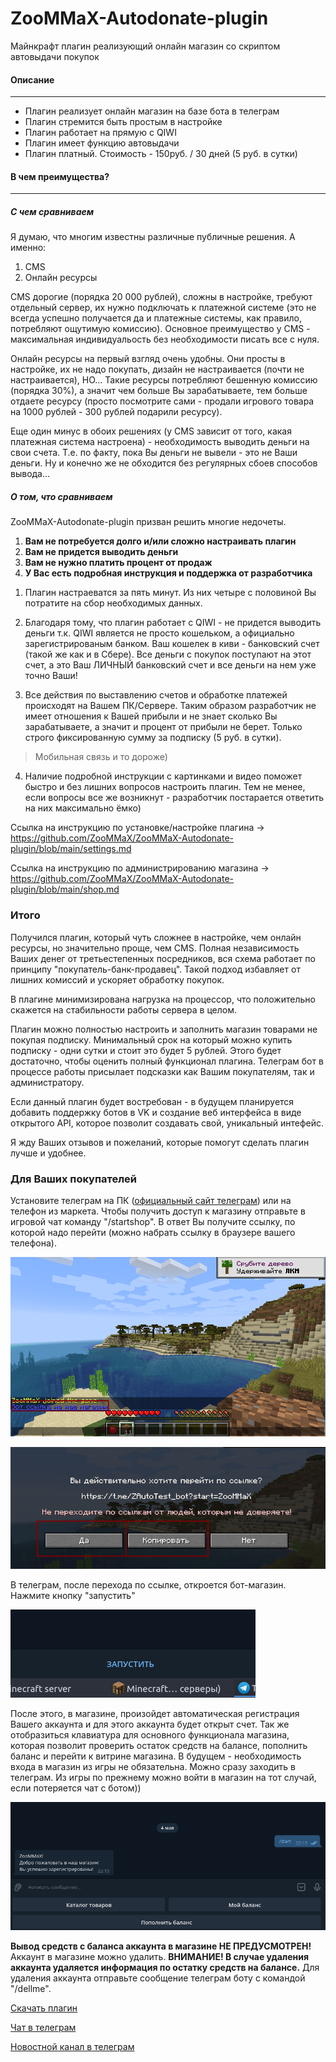 # ZooMMaX-Autodonate-plugin
Майнкрафт плагин реализующий онлайн магазин со скриптом автовыдачи покупок
#### Описание

------------

- Плагин реализует онлайн магазин на базе бота в телеграм
- Плагин стремится быть простым в настройке
- Плагин работает на прямую с QIWI
- Плагин имеет функцию автовыдачи
- Плагин платный. Стоимость - 150руб. / 30 дней (5 руб. в сутки)

#### В чем преимущества?

------------

##### С чем сравниваем
Я думаю, что многим известны различные публичные решения.
А именно:
1. CMS
2. Онлайн ресурсы

CMS дорогие (порядка 20 000 рублей), сложны в настройке, требуют отдельный сервер, их нужно подключать к платежной системе (это не всегда успешно получается да и платежные системы, как правило, потребляют ощутимую комиссию).
Основное преимущество у CMS - максимальная индивидуальость без необходимости писать все с нуля.

Онлайн ресурсы на первый взгляд очень удобны. Они просты в настройке, их не надо покупать, дизайн не настраивается (почти не настраивается), НО...
Такие ресурсы потребляют бешенную комиссию (порядка 30%), а значит чем больше Вы зарабатываете, тем больше отдаете ресурсу (просто посмотрите сами - продали игрового товара на 1000 рублей - 300 рублей подарили ресурсу).

Еще один минус в обоих решениях (у CMS зависит от того, какая платежная система настроена) - необходимость выводить деньги на свои счета. Т.е. по факту, пока Вы деньги не вывели - это не Ваши деньги. Ну и конечно же не обходится без регулярных сбоев способов вывода...

##### О том, что сравниваем
ZooMMaX-Autodonate-plugin призван решить многие недочеты.
1. **Вам не потребуется долго и/или сложно настраивать плагин**
2. **Вам не придется выводить деньги**
3. **Вам не нужно платить процент от продаж**
4. **У Вас есть подробная инструкция и поддержка от разработчика**

1) Плагин настраеватся за пять минут. Из них четыре с половиной Вы потратите на сбор необходимых данных.

2) Благодаря тому, что плагин работает с QIWI - не придется выводить деньги т.к. QIWI является не просто кошельком, а официально зарегистрированым банком. Ваш кошелек в киви - банковский счет (такой же как и в Сбере). Все деньги с покупок поступают на этот счет, а это Ваш ЛИЧНЫЙ банковский счет и все деньги на нем уже точно Ваши!

3) Все действия по выставлению счетов и обработке платежей происходят на Вашем ПК/Сервере. Таким образом разработчик не имеет отношения к Вашей прибыли и не знает сколько Вы зарабатываете, а значит и процент от прибыли не берет. Только строго фиксированную сумму за подписку (5 руб. в сутки).
> Мобильная связь и то дороже)

4) Наличие подробной инструкции с картинками и видео поможет быстро и без лишних вопросов настроить плагин. Тем не менее, если вопросы все же возникнут - разработчик постарается ответить на них максимально ёмко)

Ссылка на инструкцию по установке/настройке плагина -> https://github.com/ZooMMaX/ZooMMaX-Autodonate-plugin/blob/main/settings.md

Сcылка на инструкцию по администрированию магазина -> https://github.com/ZooMMaX/ZooMMaX-Autodonate-plugin/blob/main/shop.md


### Итого
Получился плагин, который чуть сложнее в настройке, чем онлайн ресурсы, но значительно проще, чем CMS.
Полная независимость Ваших денег от третьестепенных посредников, вся схема работает по принципу "покупатель-банк-продавец".
Такой подход избавляет от лишних комиссий и ускоряет обработку покупок.

В плагине минимизирована нагрузка на процессор, что положительно скажется на стабильности работы сервера в целом.

Плагин можно полностью настроить и заполнить магазин товарами не покупая подписку.
Минимальный срок на который можно купить подписку - одни сутки и стоит это будет 5 рублей.
Этого будет достаточно, чтобы оценить полный функционал плагина.
Телеграм бот в процессе работы присылает подсказки как Вашим покупателям, так и администратору.

Если данный плагин будет востребован - в будущем планируется добавить поддержку ботов в VK и создание веб интерфейса в виде открытого API, которое позволит создавать свой, уникальный интефейс.

Я жду Ваших отзывов и пожеланий, которые помогут сделать плагин лучше и удобнее.


### Для Ваших покупателей
Установите телеграм на ПК ([официальный сайт телеграм](https://telegram.org "официальный сайт телеграм")) или на телефон из маркета.
Чтобы получить доступ к магазину отправьте в игровой чат команду "/startshop".
В ответ Вы получите ссылку, по которой надо перейти (можно набрать ссылку в браузере вашего телефона).

![майн1](https://github.com/ZooMMaX/ZooMMaX-Autodonate-plugin/raw/main/Screenshot_16.png "майн1")

![майн2](https://github.com/ZooMMaX/ZooMMaX-Autodonate-plugin/raw/main/Screenshot_17.png "майн2")

В телеграм, после перехода по ссылке, откроется бот-магазин.
Нажмите кнопку "запустить"

![бот1](https://github.com/ZooMMaX/ZooMMaX-Autodonate-plugin/raw/main/Screenshot_18.png "бот1")

После этого, в магазине, произойдет автоматическая регистрация Вашего аккаунта и для этого аккаунта будет открыт счет.
Так же отобразиться клавиатура для основного функционала магазина, которая позволит проверить остаток средств на балансе, пополнить баланс и перейти к витрине магазина.
В будущем - необходимость входа в магазин из игры не обязательна. Можно сразу заходить в телеграм.
Из игры по прежнему можно войти в магазин на тот случай, если потеряется чат с ботом))

![бот2](https://github.com/ZooMMaX/ZooMMaX-Autodonate-plugin/raw/main/Screenshot_19.png "бот2")

**Вывод средств с баланса аккаунта в магазине НЕ ПРЕДУСМОТРЕН!**
Аккаунт в магазине можно удалить.
**ВНИМАНИЕ! В случае удаления аккаунта удаляется информация по остатку средств на балансе.**
Для удаления аккаунта отправьте сообщение телеграм боту с командой "/dellme".


[Скачать плагин](https://github.com/ZooMMaX/ZooMMaX-Autodonate-plugin/releases "Скачать плагин")

[Чат в телеграм](https://t.me/ZAutodonate "Чат в телеграм")

[Новостной канал в телеграм](https://t.me/zoommax_autodonate "Новостноцюй канал в телеграм")
